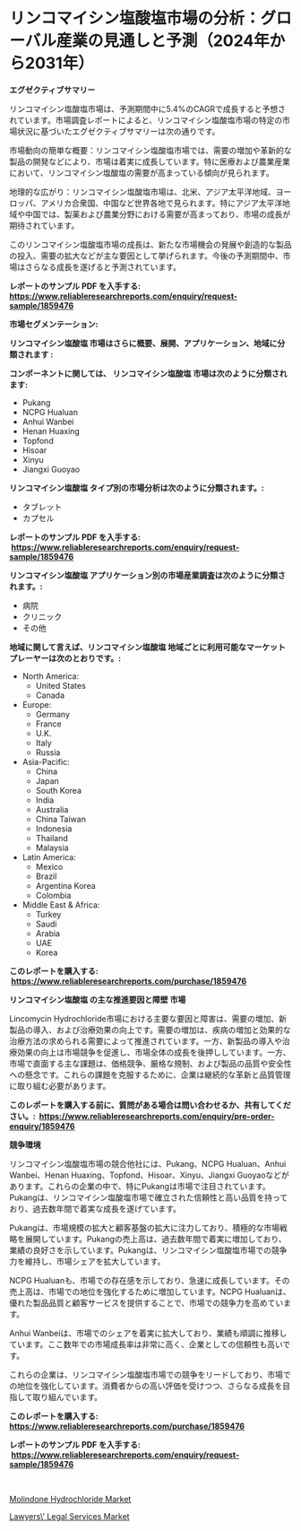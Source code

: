 <p><h1>リンコマイシン塩酸塩市場の分析：グローバル産業の見通しと予測（2024年から2031年）</h1></p><p><strong>エグゼクティブサマリー</strong></p>
<p><p>リンコマイシン塩酸塩市場は、予測期間中に5.4%のCAGRで成長すると予想されています。市場調査レポートによると、リンコマイシン塩酸塩市場の特定の市場状況に基づいたエグゼクティブサマリーは次の通りです。</p><p>市場動向の簡単な概要：リンコマイシン塩酸塩市場では、需要の増加や革新的な製品の開発などにより、市場は着実に成長しています。特に医療および農業産業において、リンコマイシン塩酸塩の需要が高まっている傾向が見られます。</p><p>地理的な広がり：リンコマイシン塩酸塩市場は、北米、アジア太平洋地域、ヨーロッパ、アメリカ合衆国、中国など世界各地で見られます。特にアジア太平洋地域や中国では、製薬および農業分野における需要が高まっており、市場の成長が期待されています。</p><p>このリンコマイシン塩酸塩市場の成長は、新たな市場機会の発展や創造的な製品の投入、需要の拡大などが主な要因として挙げられます。今後の予測期間中、市場はさらなる成長を遂げると予測されています。</p></p>
<p><strong>レポートのサンプル PDF を入手する: <a href="https://www.reliableresearchreports.com/enquiry/request-sample/1859476">https://www.reliableresearchreports.com/enquiry/request-sample/1859476</a></strong></p>
<p><strong>市場セグメンテーション:</strong></p>
<p><strong> リンコマイシン塩酸塩 市場はさらに概要、展開、アプリケーション、地域に分類されます :</strong></p>
<p><strong>コンポーネントに関しては、 リンコマイシン塩酸塩 市場は次のように分類されます: &nbsp;</strong></p>
<p><ul><li>Pukang</li><li>NCPG Hualuan</li><li>Anhui Wanbei</li><li>Henan Huaxing</li><li>Topfond</li><li>Hisoar</li><li>Xinyu</li><li>Jiangxi Guoyao</li></ul></p>
<p><strong> リンコマイシン塩酸塩 タイプ別の市場分析は次のように分類されます。:</strong></p>
<p><ul><li>タブレット</li><li>カプセル</li></ul></p>
<p><strong>レポートのサンプル PDF を入手する: &nbsp;<a href="https://www.reliableresearchreports.com/enquiry/request-sample/1859476">https://www.reliableresearchreports.com/enquiry/request-sample/1859476</a></strong></p>
<p><strong> リンコマイシン塩酸塩 アプリケーション別の市場産業調査は次のように分類されます。:</strong></p>
<p><ul><li>病院</li><li>クリニック</li><li>その他</li></ul></p>
<p><strong>地域に関して言えば、リンコマイシン塩酸塩 地域ごとに利用可能なマーケットプレーヤーは次のとおりです。:</strong></p>
<p><ul>
    <li>
        North America:
        <ul>
            <li>United States</li>
            <li>Canada</li>
        </ul>
    </li>
    <li>
        Europe:
        <ul>
            <li>Germany</li>
            <li>France</li>
            <li>U.K.</li>
            <li>Italy</li>
            <li>Russia</li>
        </ul>
    </li>
    <li>
        Asia-Pacific:
        <ul>
            <li>China</li>
            <li>Japan</li>
            <li>South Korea</li>
            <li>India</li>
            <li>Australia</li>
            <li>China Taiwan</li>
            <li>Indonesia</li>
            <li>Thailand</li>
            <li>Malaysia</li>
        </ul>
    </li>
    <li>
        Latin America:
        <ul>
            <li>Mexico</li>
            <li>Brazil</li>
            <li>Argentina Korea</li>
            <li>Colombia</li>
        </ul>
    </li>
    <li>
        Middle East & Africa:
        <ul>
            <li>Turkey</li>
            <li>Saudi</li>
            <li>Arabia</li>
            <li>UAE</li>
            <li>Korea</li>
        </ul>
    </li>
    </ul></p>
<p><strong>このレポートを購入する: &nbsp;<a href="https://www.reliableresearchreports.com/purchase/1859476">https://www.reliableresearchreports.com/purchase/1859476</a></strong></p>
<p><strong>リンコマイシン塩酸塩 の主な推進要因と障壁 市場</strong></p>
<p><p>Lincomycin Hydrochloride市場における主要な要因と障害は、需要の増加、新製品の導入、および治療効果の向上です。需要の増加は、疾病の増加と効果的な治療方法の求められる需要によって推進されています。一方、新製品の導入や治療効果の向上は市場競争を促進し、市場全体の成長を後押ししています。一方、市場で直面する主な課題は、価格競争、厳格な規制、および製品の品質や安全性への懸念です。これらの課題を克服するために、企業は継続的な革新と品質管理に取り組む必要があります。</p></p>
<p><strong>このレポートを購入する前に、質問がある場合は問い合わせるか、共有してください。:&nbsp; <a href="https://www.reliableresearchreports.com/enquiry/pre-order-enquiry/1859476">https://www.reliableresearchreports.com/enquiry/pre-order-enquiry/1859476</a></strong></p>
<p><strong>競争環境</strong></p>
<p><p>リンコマイシン塩酸塩市場の競合他社には、Pukang、NCPG Hualuan、Anhui Wanbei、Henan Huaxing、Topfond、Hisoar、Xinyu、Jiangxi Guoyaoなどがあります。これらの企業の中で、特にPukangは市場で注目されています。Pukangは、リンコマイシン塩酸塩市場で確立された信頼性と高い品質を持っており、過去数年間で着実な成長を遂げています。</p><p>Pukangは、市場規模の拡大と顧客基盤の拡大に注力しており、積極的な市場戦略を展開しています。Pukangの売上高は、過去数年間で着実に増加しており、業績の良好さを示しています。Pukangは、リンコマイシン塩酸塩市場での競争力を維持し、市場シェアを拡大しています。</p><p>NCPG Hualuanも、市場での存在感を示しており、急速に成長しています。その売上高は、市場での地位を強化するために増加しています。NCPG Hualuanは、優れた製品品質と顧客サービスを提供することで、市場での競争力を高めています。</p><p>Anhui Wanbeiは、市場でのシェアを着実に拡大しており、業績も順調に推移しています。ここ数年での市場成長率は非常に高く、企業としての信頼性も高いです。</p><p>これらの企業は、リンコマイシン塩酸塩市場での競争をリードしており、市場での地位を強化しています。消費者からの高い評価を受けつつ、さらなる成長を目指して取り組んでいます。</p></p>
<p><strong>このレポートを購入する: &nbsp; <a href="https://www.reliableresearchreports.com/purchase/1859476">https://www.reliableresearchreports.com/purchase/1859476</a></strong></p>
<p><strong>レポートのサンプル PDF を入手する: &nbsp;<a href="https://www.reliableresearchreports.com/enquiry/request-sample/1859476">https://www.reliableresearchreports.com/enquiry/request-sample/1859476</a></strong><strong></strong></p>
<p>&nbsp;</p>
<p><p><a href="https://github.com/Glendatilghmankmgz0rbhwpy/Market-Research-Report-List-1/blob/main/molindone-hydrochloride-market.md">Molindone Hydrochloride Market</a></p><p><a href="https://butternut-bug-553.notion.site/Lawyers-Legal-Services-Market-Insights-Market-Players-and-Forecast-Till-2031-71f9081379fd48a498f9abbfc2c365df">Lawyers\' Legal Services Market</a></p></p>